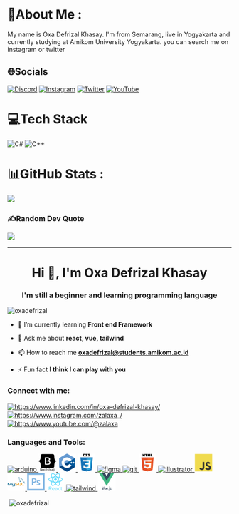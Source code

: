 # 💫About Me :
My name is Oxa Defrizal Khasay. I'm from Semarang, live in Yogyakarta and currently studying at Amikom University Yogyakarta. you can search me on instagram or twitter

## 🌐Socials
[![Discord](https://img.shields.io/badge/Discord-%237289DA.svg?logo=discord&logoColor=white)](htttps://discord.gg/DeeKai#1870) [![Instagram](https://img.shields.io/badge/Instagram-%23E4405F.svg?logo=Instagram&logoColor=white)](https://instagram.com/deekay_258) [![Twitter](https://img.shields.io/badge/Twitter-%231DA1F2.svg?logo=Twitter&logoColor=white)](https://twitter.com/DKai258) [![YouTube](https://img.shields.io/badge/YouTube-%23FF0000.svg?logo=YouTube&logoColor=white)](https://www.youtube.com/channel/UCPE5tJSLpDgqRvP0AHt-esw) 

# 💻Tech Stack
![C#](https://img.shields.io/badge/c%23-%23239120.svg?style=flat&logo=c-sharp&logoColor=white) ![C++](https://img.shields.io/badge/c++-%2300599C.svg?style=flat&logo=c%2B%2B&logoColor=white) 
# 📊GitHub Stats :

![](https://github-readme-stats.vercel.app/api/top-langs/?username=OxaDefrizal&theme=blueberry&hide_border=true&include_all_commits=false&count_private=false&layout=compact)

### ✍️Random Dev Quote
![](https://quotes-github-readme.vercel.app/api?type=horizontal&theme=radical)

---

<h1 align="center">Hi 👋, I'm Oxa Defrizal Khasay</h1>
<h3 align="center">I'm still a beginner and learning programming language</h3>

<p align="left"> <img src="https://komarev.com/ghpvc/?username=oxadefrizal&label=Profile%20views&color=0e75b6&style=flat" alt="oxadefrizal" /> </p>

- 🌱 I’m currently learning **Front end Framework**

- 💬 Ask me about **react, vue, tailwind**

- 📫 How to reach me **oxadefrizal@students.amikom.ac.id**

- ⚡ Fun fact **I think I can play with you**

<h3 align="left">Connect with me:</h3>
<p align="left">
<a href="https://linkedin.com/in/https://www.linkedin.com/in/oxa-defrizal-khasay/" target="blank"><img align="center" src="https://raw.githubusercontent.com/rahuldkjain/github-profile-readme-generator/master/src/images/icons/Social/linked-in-alt.svg" alt="https://www.linkedin.com/in/oxa-defrizal-khasay/" height="30" width="40" /></a>
<a href="https://instagram.com/https://www.instagram.com/zalaxa_/" target="blank"><img align="center" src="https://raw.githubusercontent.com/rahuldkjain/github-profile-readme-generator/master/src/images/icons/Social/instagram.svg" alt="https://www.instagram.com/zalaxa_/" height="30" width="40" /></a>
<a href="https://www.youtube.com/c/https://www.youtube.com/@zalaxa" target="blank"><img align="center" src="https://raw.githubusercontent.com/rahuldkjain/github-profile-readme-generator/master/src/images/icons/Social/youtube.svg" alt="https://www.youtube.com/@zalaxa" height="30" width="40" /></a>
</p>

<h3 align="left">Languages and Tools:</h3>
<p align="left"> <a href="https://www.arduino.cc/" target="_blank" rel="noreferrer"> <img src="https://cdn.worldvectorlogo.com/logos/arduino-1.svg" alt="arduino" width="40" height="40"/> </a> <a href="https://getbootstrap.com" target="_blank" rel="noreferrer"> <img src="https://raw.githubusercontent.com/devicons/devicon/master/icons/bootstrap/bootstrap-plain-wordmark.svg" alt="bootstrap" width="40" height="40"/> </a> <a href="https://www.w3schools.com/cpp/" target="_blank" rel="noreferrer"> <img src="https://raw.githubusercontent.com/devicons/devicon/master/icons/cplusplus/cplusplus-original.svg" alt="cplusplus" width="40" height="40"/> </a> <a href="https://www.w3schools.com/css/" target="_blank" rel="noreferrer"> <img src="https://raw.githubusercontent.com/devicons/devicon/master/icons/css3/css3-original-wordmark.svg" alt="css3" width="40" height="40"/> </a> <a href="https://www.figma.com/" target="_blank" rel="noreferrer"> <img src="https://www.vectorlogo.zone/logos/figma/figma-icon.svg" alt="figma" width="40" height="40"/> </a> <a href="https://git-scm.com/" target="_blank" rel="noreferrer"> <img src="https://www.vectorlogo.zone/logos/git-scm/git-scm-icon.svg" alt="git" width="40" height="40"/> </a> <a href="https://www.w3.org/html/" target="_blank" rel="noreferrer"> <img src="https://raw.githubusercontent.com/devicons/devicon/master/icons/html5/html5-original-wordmark.svg" alt="html5" width="40" height="40"/> </a> <a href="https://www.adobe.com/in/products/illustrator.html" target="_blank" rel="noreferrer"> <img src="https://www.vectorlogo.zone/logos/adobe_illustrator/adobe_illustrator-icon.svg" alt="illustrator" width="40" height="40"/> </a> <a href="https://developer.mozilla.org/en-US/docs/Web/JavaScript" target="_blank" rel="noreferrer"> <img src="https://raw.githubusercontent.com/devicons/devicon/master/icons/javascript/javascript-original.svg" alt="javascript" width="40" height="40"/> </a> <a href="https://www.mysql.com/" target="_blank" rel="noreferrer"> <img src="https://raw.githubusercontent.com/devicons/devicon/master/icons/mysql/mysql-original-wordmark.svg" alt="mysql" width="40" height="40"/> </a> <a href="https://www.photoshop.com/en" target="_blank" rel="noreferrer"> <img src="https://raw.githubusercontent.com/devicons/devicon/master/icons/photoshop/photoshop-line.svg" alt="photoshop" width="40" height="40"/> </a> <a href="https://reactjs.org/" target="_blank" rel="noreferrer"> <img src="https://raw.githubusercontent.com/devicons/devicon/master/icons/react/react-original-wordmark.svg" alt="react" width="40" height="40"/> </a> <a href="https://tailwindcss.com/" target="_blank" rel="noreferrer"> <img src="https://www.vectorlogo.zone/logos/tailwindcss/tailwindcss-icon.svg" alt="tailwind" width="40" height="40"/> </a> <a href="https://vuejs.org/" target="_blank" rel="noreferrer"> <img src="https://raw.githubusercontent.com/devicons/devicon/master/icons/vuejs/vuejs-original-wordmark.svg" alt="vuejs" width="40" height="40"/> </a> </p>

<p>&nbsp;<img align="center" src="https://github-readme-stats.vercel.app/api?username=oxadefrizal&show_icons=true&locale=en" alt="oxadefrizal" /></p>
